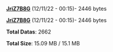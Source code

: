 [**JriZ7B8G**](/data/JriZ7B8G.txt) (12/11/22 - 00:15)- 2446 bytes

[**JriZ7B8G**](/data/JriZ7B8G.txt) (12/11/22 - 00:15)- 2446 bytes

**Total Datas**: 2662

**Total Size**: 15.09 MB / 15.1 MB